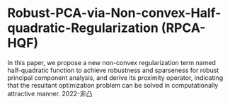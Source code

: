 # Robust-PCA-via-Non-convex-Half-quadratic-Regularization (RPCA-HQF)
In this paper, we propose a new non-convex regularization term named half-quadratic function to achieve robustness and sparseness for robust principal component analysis, and derive its proximity operator, indicating that the resultant optimization problem can be solved in computationally attractive manner.
2022-非凸
